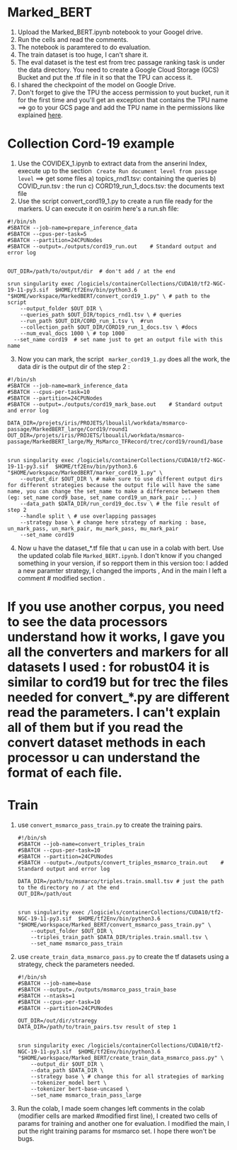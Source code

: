 # Marked_BERT

1. Upload the Marked_BERT.ipynb notebook to your Googel drive.
2. Run the cells and read the comments. 
3. The notebook is paramtered to do evaluation. 
4. The train dataset is too huge, I can't share it. 
5. The eval dataset is the test est from trec passage ranking task is under the data directory. You need to create a Google Cloud Storage (GCS) Bucket and put the .tf file in it so that the TPU can access it. 
6. I shared the checkpoint of the model on Google Drive. 
7. Don't forget to give the TPU the access permission to yout bucket, run it for the first time and you'll get an exception that contains the TPU name ==> go to your GCS page and add the TPU name in the permissions like explained [here](https://cloud.google.com/storage/docs/access-control/using-iam-permissions).

# Collection Cord-19 example
1. Use the COVIDEX_1.ipynb to extract data from the anserini Index, execute up to the section `` Create Run document level from passage level``  ==> get some files 
    a) topics_rnd1.tsv: containing the queries
    b) COVID_run.tsv : the run
    c) CORD19_run_1_docs.tsv: the documents text file
2. Use the script convert_cord19_1.py to create a run file ready for the markers. U can execute it on osirim here's a run.sh file:

```
#!/bin/sh
#SBATCH --job-name=prepare_inference_data
#SBATCH --cpus-per-task=5
#SBATCH --partition=24CPUNodes
#SBATCH --output=./outputs/cord19_run.out    # Standard output and error log
 

OUT_DIR=/path/to/output/dir  # don't add / at the end

srun singularity exec /logiciels/containerCollections/CUDA10/tf2-NGC-19-11-py3.sif  $HOME/tf2Env/bin/python3.6 "$HOME/workspace/MarkedBERT/convert_cord19_1.py" \ # path to the script
	--output_folder $OUT_DIR \
	--queries_path $OUT_DIR/topics_rnd1.tsv \ # queries
	--run_path $OUT_DIR/CORD_run_1.tsv \  #run
	--collection_path $OUT_DIR/CORD19_run_1_docs.tsv \ #docs
	--num_eval_docs 1000 \ # top 1000
  --set_name cord19  # set name just to get an output file with this name 

```

3. Now you can mark, the script ``` marker_cord19_1.py``` does all the work, the data dir is the output dir of the step 2 :
```
#!/bin/sh
#SBATCH --job-name=mark_inference_data
#SBATCH --cpus-per-task=10
#SBATCH --partition=24CPUNodes
#SBATCH --output=./outputs/cord19_mark_base.out    # Standard output and error log

DATA_DIR=/projets/iris/PROJETS/lboualil/workdata/msmarco-passage/MarkedBERT_large/Cord19/round1
OUT_DIR=/projets/iris/PROJETS/lboualil/workdata/msmarco-passage/MarkedBERT_large/My_MsMarco_TFRecord/trec/cord19/round1/base


srun singularity exec /logiciels/containerCollections/CUDA10/tf2-NGC-19-11-py3.sif  $HOME/tf2Env/bin/python3.6 "$HOME/workspace/MarkedBERT/marker_cord19_1.py" \
	--output_dir $OUT_DIR \ # make sure to use different output dirs for different strategies because the output file will have the same name, you can change the set_name to make a difference between them (eg: set_name cord9_base, set_name cord19_un_mark_pair ... )
	--data_path $DATA_DIR/run_cord19_doc.tsv \ # the file result of step 2
	--handle split \ # use overlapping passages
	--strategy base \ # change here strategy of marking : base, un_mark_pass, un_mark_pair, mu_mark_pass, mu_mark_pair
	--set_name cord19

```

4. Now u have the dataset_*.tf file that u can use in a colab with bert. Use the updated colab file ```Marked_BERT.ipynb```. I don't know if you changed something in your version, if so repport them in this version too: I added a new paramter strategy, I changed the imports , And in the main I left a comment # modified section .


# If you use another corpus, you need to see the data processors understand how it works, I gave you all the converters and markers for all datasets I used : for robust04 it is similar to cord19 but for trec the files needed for convert_*.py are different read the parameters. I can't explain all of them but if you read the convert dataset methods in each processor u can understand the format of each file.  

# Train 
1. use ```convert_msmarco_pass_train.py``` to create the training pairs.
	```
	#!/bin/sh
	#SBATCH --job-name=convert_triples_train
	#SBATCH --cpus-per-task=10
	#SBATCH --partition=24CPUNodes
	#SBATCH --output=./outputs/convert_triples_msmarco_train.out    # Standard output and error log

	DATA_DIR=/path/to/msmarco/triples.train.small.tsv # just the path to the directory no / at the end
	OUT_DIR=/path/out


	srun singularity exec /logiciels/containerCollections/CUDA10/tf2-NGC-19-11-py3.sif  $HOME/tf2Env/bin/python3.6 "$HOME/workspace/Marked_BERT/convert_msmarco_pass_train.py" \
		--output_folder $OUT_DIR \
		--triples_train_path $DATA_DIR/triples.train.small.tsv \
		--set_name msmarco_pass_train
	```
2. use ```create_train_data_msmarco_pass.py``` to create the tf datasets using a strategy, check the parameters needed.
 	```
	#!/bin/sh
	#SBATCH --job-name=base
	#SBATCH --output=./outputs/msmarco_pass_train_base
	#SBATCH --ntasks=1
	#SBATCH --cpus-per-task=10
	#SBATCH --partition=24CPUNodes

	OUT_DIR=/out/dir/straregy
	DATA_DIR=/path/to/train_pairs.tsv result of step 1


	srun singularity exec /logiciels/containerCollections/CUDA10/tf2-NGC-19-11-py3.sif  $HOME/tf2Env/bin/python3.6 "$HOME/workspace/Marked_BERT/create_train_data_msmarco_pass.py" \
		--output_dir $OUT_DIR \
		--data_path $DATA_DIR \
		--strategy base \ # change this for all strategies of marking
		--tokenizer_model bert \
		--tokenizer bert-base-uncased \ 
		--set_name msmarco_train_pass_large 
	```
3. Run the colab, I made soem changes left comments in the colab (modifier cells are marked #modified first line), I created two cells of params for training and another one for evaluation. I modified the main, I put the right training params for msmarco set. I hope there won't be bugs.
